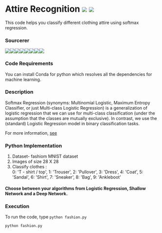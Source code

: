 # Attire Recognition [![](https://img.shields.io/github/license/sourcerer-io/hall-of-fame.svg?colorB=ff0000)](https://github.com/akshaybahadur21/fashion-MNIST/blob/master/LICENSE.txt)  [![](https://img.shields.io/badge/Akshay-Bahadur-brightgreen.svg?colorB=ff0000)](https://akshaybahadur.com)
This code helps you classify different clothing attire using softmax regression.

### Sourcerer
[![](https://sourcerer.io/fame/akshaybahadur21/akshaybahadur21/fashion-MNIST/images/0)](https://sourcerer.io/fame/akshaybahadur21/akshaybahadur21/fashion-MNIST/links/0)[![](https://sourcerer.io/fame/akshaybahadur21/akshaybahadur21/fashion-MNIST/images/1)](https://sourcerer.io/fame/akshaybahadur21/akshaybahadur21/fashion-MNIST/links/1)[![](https://sourcerer.io/fame/akshaybahadur21/akshaybahadur21/fashion-MNIST/images/2)](https://sourcerer.io/fame/akshaybahadur21/akshaybahadur21/fashion-MNIST/links/2)[![](https://sourcerer.io/fame/akshaybahadur21/akshaybahadur21/fashion-MNIST/images/3)](https://sourcerer.io/fame/akshaybahadur21/akshaybahadur21/fashion-MNIST/links/3)[![](https://sourcerer.io/fame/akshaybahadur21/akshaybahadur21/fashion-MNIST/images/4)](https://sourcerer.io/fame/akshaybahadur21/akshaybahadur21/fashion-MNIST/links/4)[![](https://sourcerer.io/fame/akshaybahadur21/akshaybahadur21/fashion-MNIST/images/5)](https://sourcerer.io/fame/akshaybahadur21/akshaybahadur21/fashion-MNIST/links/5)[![](https://sourcerer.io/fame/akshaybahadur21/akshaybahadur21/fashion-MNIST/images/6)](https://sourcerer.io/fame/akshaybahadur21/akshaybahadur21/fashion-MNIST/links/6)[![](https://sourcerer.io/fame/akshaybahadur21/akshaybahadur21/fashion-MNIST/images/7)](https://sourcerer.io/fame/akshaybahadur21/akshaybahadur21/fashion-MNIST/links/7)

### Code Requirements
You can install Conda for python which resolves all the dependencies for machine learning.

### Description
Softmax Regression (synonyms: Multinomial Logistic, Maximum Entropy Classifier, or just Multi-class Logistic Regression) is a generalization of logistic regression that we can use for multi-class classification (under the assumption that the classes are mutually exclusive). In contrast, we use the (standard) Logistic Regression model in binary classification tasks.

For more information, [see](https://www.kdnuggets.com/2016/07/softmax-regression-related-logistic-regression.html)


### Python  Implementation

1) Dataset- fashiom MNIST dataset
2) Images of size 28 X 28
3) Classify clothes :         
		0: 'T - shirt / top',
        1: 'Trouser',
        2: 'Pullover',
        3: 'Dress',
        4: 'Coat',
        5: 'Sandal',
        6: 'Shirt',
        7: 'Sneaker',
        8: 'Bag',
        9: 'Ankleboot'

#### Choose between your algorithms from Logistic Regression, Shallow Network and a Deep Network.

### Execution
To run the code, type `python fashion.py`

```
python fashion.py
```



